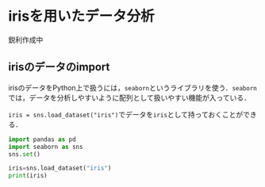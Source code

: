 # irisを用いたデータ分析

鋭利作成中

## irisのデータのimport

irisのデータをPython上で扱うには，`seaborn`というライブラリを使う．`seaborn`では，データを分析しやすいように配列として扱いやすい機能が入っている．

`iris = sns.load_dataset("iris")`でデータを`iris`として持っておくことができる．


```python
import pandas as pd
import seaborn as sns
sns.set()

iris=sns.load_dataset("iris")
print(iris)
```
